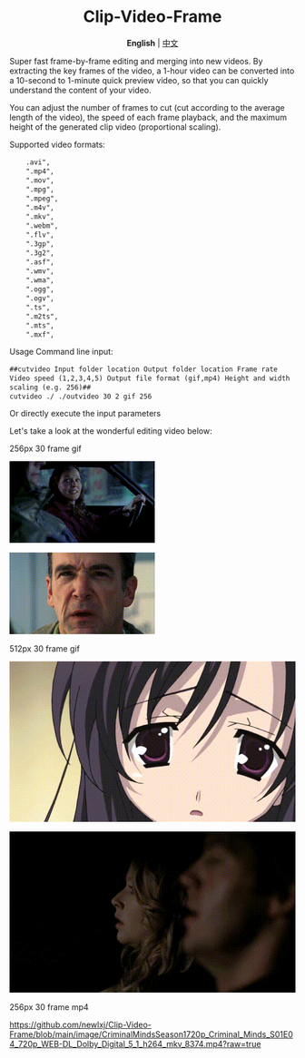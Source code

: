  <div align="center">

# Clip-Video-Frame

**English** | [中文](README_ZH_CN.md)

</div>

Super fast frame-by-frame editing and merging into new videos. By extracting the key frames of the video, a 1-hour video can be converted into a 10-second to 1-minute quick preview video, so that you can quickly understand the content of your video.

You can adjust the number of frames to cut (cut according to the average length of the video), the speed of each frame playback, and the maximum height of the generated clip video (proportional scaling).

Supported video formats:
```
	.avi",
	".mp4",
	".mov",
	".mpg",
	".mpeg",
	".m4v",
	".mkv",
	".webm",
	".flv",
	".3gp",
	".3g2",
	".asf",
	".wmv",
	".wma",
	".ogg",
	".ogv",
	".ts",
	".m2ts",
	".mts",
	".mxf",
```

Usage Command line input:
```
##cutvideo Input folder location Output folder location Frame rate Video speed (1,2,3,4,5) Output file format (gif,mp4) Height and width scaling (e.g. 256)##
cutvideo ./ ./outvideo 30 2 gif 256
```
Or directly execute the input parameters
 
 
Let's take a look at the wonderful editing video below:
 
256px 30 frame  gif



![Description](https://github.com/newlxj/Clip-Video-Frame/blob/main/image/CriminalMindsSeason1720p_Criminal_Minds_S01E01_720p_WEB-DL_Dolby_Digital_5_1_h264_mkv_2224.gif?raw=true)

![Description](https://github.com/newlxj/Clip-Video-Frame/blob/main/image/CriminalMindsSeason1720p_Criminal_Minds_S01E02_720p_WEB-DL_Dolby_Digital_5_1_h264_mkv_4816.gif?raw=true)


512px 30 frame  gif

![Description](https://github.com/newlxj/Clip-Video-Frame/blob/main/image/_rr_your_video_mp4_6739.gif?raw=true)


![Description](https://github.com/newlxj/Clip-Video-Frame/blob/main/image/CriminalMindsSeason1720p_Criminal_Minds_S01E05_720p_WEB-DL_Dolby_Digital_5_1_h264_mkv_4346.gif?raw=true)



256px 30 frame  mp4

https://github.com/newlxj/Clip-Video-Frame/blob/main/image/CriminalMindsSeason1720p_Criminal_Minds_S01E04_720p_WEB-DL_Dolby_Digital_5_1_h264_mkv_8374.mp4?raw=true